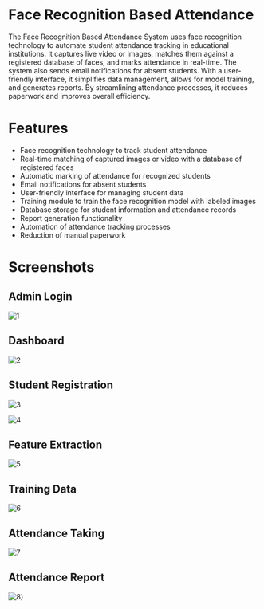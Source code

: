 # Face Recognition Based Attendance
The Face Recognition Based Attendance System uses face recognition technology to automate student attendance tracking in educational institutions. It captures live video or images, matches them against a registered database of faces, and marks attendance in real-time. The system also sends email notifications for absent students. With a user-friendly interface, it simplifies data management, allows for model training, and generates reports. By streamlining attendance processes, it reduces paperwork and improves overall efficiency.

# Features
- Face recognition technology to track student attendance
- Real-time matching of captured images or video with a database of registered faces
- Automatic marking of attendance for recognized students
- Email notifications for absent students
- User-friendly interface for managing student data
- Training module to train the face recognition model with labeled images
- Database storage for student information and attendance records
- Report generation functionality
- Automation of attendance tracking processes
- Reduction of manual paperwork

# Screenshots
## Admin Login
![1](https://github.com/printAsmamaw/Face-Attendance-System/assets/122156542/f2509d99-ec39-4f75-b851-b6b9ab0ffd06)

## Dashboard 
![2](https://github.com/printAsmamaw/Face-Attendance-System/243766707-b6f0a720-b4df-43ce-a378-72212741f22d)

## Student Registration 
![3](https://github.com/printAsmamaw/Face-Attendance-System/243766707-b6f0a720-b4df-43ce-a378-72212741f22d.png)

![4](https://github.com/printAsmamaw/Face-Attendance-System/243766707-b6f0a720-b4df-43ce-a378-72212741f22d.png)

## Feature Extraction 
![5](https://github.com/printAsmamaw/Face-Attendance-System/243766707-b6f0a720-b4df-43ce-a378-72212741f22d.png)

## Training Data

![6](https://github.com/printAsmamaw/Face-Attendance-System/assets/122156542/c14398da-33d5-49d7-902d-3aea654754e6)

## Attendance Taking 

![7](https://github.com/printAsmamaw/Face-Attendance-System/assets/122156542/e979e0c8-9ddd-4ffb-b74a-3186c4107afa)

## Attendance Report 

![8](https://github.com/printAsmamaw/Face-Attendance-System/assets/122156542/0c764105-d8b5-46ce-aa9b-da69e12fe7d6))
